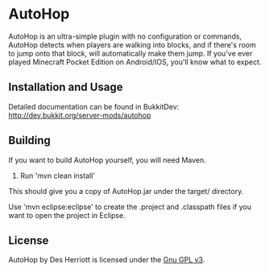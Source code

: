 # AutoHop

AutoHop is an ultra-simple plugin with no configuration or commands, AutoHop detects when players are walking into blocks, and if there's room to jump onto that block, will automatically make them jump. If you've ever played Minecraft Pocket Edition on Android/IOS, you'll know what to expect.

## Installation and Usage

Detailed documentation can be found in BukkitDev: http://dev.bukkit.org/server-mods/autohop

## Building

If you want to build AutoHop yourself, you will need Maven.

1) Run 'mvn clean install'

This should give you a copy of AutoHop.jar under the target/ directory.

Use 'mvn eclipse:eclipse' to create the .project and .classpath files if you want to open the project in Eclipse.

## License

AutoHop by Des Herriott is licensed under the [Gnu GPL v3](http://www.gnu.org/licenses/gpl-3.0.html). 
